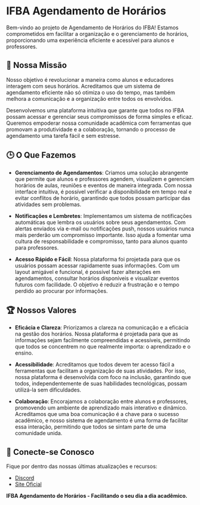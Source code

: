 # IFBA Agendamento de Horários

Bem-vindo ao projeto de Agendamento de Horários do IFBA! Estamos comprometidos em facilitar a organização e o gerenciamento de horários, proporcionando uma experiência eficiente e acessível para alunos e professores.

## 🌟 Nossa Missão
Nosso objetivo é revolucionar a maneira como alunos e educadores interagem com seus horários. Acreditamos que um sistema de agendamento eficiente não só otimiza o uso do tempo, mas também melhora a comunicação e a organização entre todos os envolvidos. 

Desenvolvemos uma plataforma intuitiva que garante que todos no IFBA possam acessar e gerenciar seus compromissos de forma simples e eficaz. Queremos empoderar nossa comunidade acadêmica com ferramentas que promovam a produtividade e a colaboração, tornando o processo de agendamento uma tarefa fácil e sem estresse.

## 🕒 O Que Fazemos
- **Gerenciamento de Agendamentos**: Criamos uma solução abrangente que permite que alunos e professores agendem, visualizem e gerenciem horários de aulas, reuniões e eventos de maneira integrada. Com nossa interface intuitiva, é possível verificar a disponibilidade em tempo real e evitar conflitos de horário, garantindo que todos possam participar das atividades sem problemas.

- **Notificações e Lembretes**: Implementamos um sistema de notificações automáticas que lembra os usuários sobre seus agendamentos. Com alertas enviados via e-mail ou notificações push, nossos usuários nunca mais perderão um compromisso importante. Isso ajuda a fomentar uma cultura de responsabilidade e compromisso, tanto para alunos quanto para professores.

- **Acesso Rápido e Fácil**: Nossa plataforma foi projetada para que os usuários possam acessar rapidamente suas informações. Com um layout amigável e funcional, é possível fazer alterações em agendamentos, consultar horários disponíveis e visualizar eventos futuros com facilidade. O objetivo é reduzir a frustração e o tempo perdido ao procurar por informações.

## 🏆 Nossos Valores
- **Eficácia e Clareza**: Priorizamos a clareza na comunicação e a eficácia na gestão dos horários. Nossa plataforma é projetada para que as informações sejam facilmente compreendidas e acessíveis, permitindo que todos se concentrem no que realmente importa: o aprendizado e o ensino.

- **Acessibilidade**: Acreditamos que todos devem ter acesso fácil a ferramentas que facilitam a organização de suas atividades. Por isso, nossa plataforma é desenvolvida com foco na inclusão, garantindo que todos, independentemente de suas habilidades tecnológicas, possam utilizá-la sem dificuldades.

- **Colaboração**: Encorajamos a colaboração entre alunos e professores, promovendo um ambiente de aprendizado mais interativo e dinâmico. Acreditamos que uma boa comunicação é a chave para o sucesso acadêmico, e nosso sistema de agendamento é uma forma de facilitar essa interação, permitindo que todos se sintam parte de uma comunidade unida.

## 🔗 Conecte-se Conosco
Fique por dentro das nossas últimas atualizações e recursos:

- [Discord](#)  
- [Site Oficial](#)  

**IFBA Agendamento de Horários - Facilitando o seu dia a dia acadêmico.**
